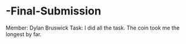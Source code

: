 # -Final-Submission
Member: Dylan Bruswick
Task: I did all the task.
The coin took me the longest by far.
